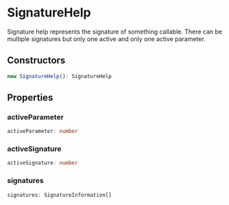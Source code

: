 # SignatureHelp

Signature help represents the signature of something callable. There can be multiple signatures but only one active and only one active parameter.

## Constructors

```typescript
new SignatureHelp(): SignatureHelp
```

## Properties

### activeParameter

```typescript
activeParameter: number
```

### activeSignature

```typescript
activeSignature: number
```

### signatures

```typescript
signatures: SignatureInformation[]
```

[SignatureInformation]: SignatureInformation.md
